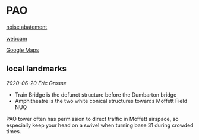 PAO
===

[noise abatement](pao.noise.pdf)

[webcam](https://mthamilton.ucolick.org/hamcam/imageOnly1.html)

[Google Maps](https://google.com/maps/place/Palo+Alto+Airport/@37.4592704,-122.113494,2502m/data=!3m1!1e3!4m5!3m4)


local landmarks
----------------------

_2020-06-20 Eric Grosse_

 * Train Bridge is the defunct structure before the Dumbarton bridge
 * Amphitheatre is the two white conical structures towards Moffett Field NUQ

PAO tower often has permission to direct traffic in Moffett airspace, so especially keep your head on a swivel when turning base 31 during crowded times.


